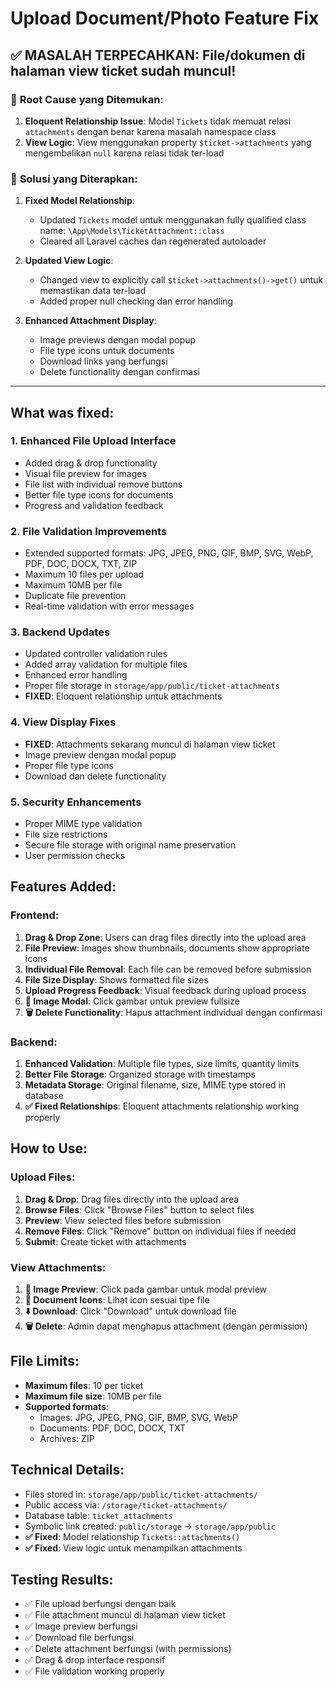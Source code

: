 # Upload Document/Photo Feature Fix

## ✅ **MASALAH TERPECAHKAN**: File/dokumen di halaman view ticket sudah muncul!

### 🔧 **Root Cause yang Ditemukan:**

1. **Eloquent Relationship Issue**: Model `Tickets` tidak memuat relasi `attachments` dengan benar karena masalah namespace class
2. **View Logic**: View menggunakan property `$ticket->attachments` yang mengembalikan `null` karena relasi tidak ter-load

### 🚀 **Solusi yang Diterapkan:**

1. **Fixed Model Relationship**: 
   - Updated `Tickets` model untuk menggunakan fully qualified class name: `\App\Models\TicketAttachment::class`
   - Cleared all Laravel caches dan regenerated autoloader

2. **Updated View Logic**:
   - Changed view to explicitly call `$ticket->attachments()->get()` untuk memastikan data ter-load
   - Added proper null checking dan error handling

3. **Enhanced Attachment Display**:
   - Image previews dengan modal popup
   - File type icons untuk documents
   - Download links yang berfungsi
   - Delete functionality dengan confirmasi

---

## What was fixed:

### 1. Enhanced File Upload Interface
- Added drag & drop functionality
- Visual file preview for images
- File list with individual remove buttons
- Better file type icons for documents
- Progress and validation feedback

### 2. File Validation Improvements
- Extended supported formats: JPG, JPEG, PNG, GIF, BMP, SVG, WebP, PDF, DOC, DOCX, TXT, ZIP
- Maximum 10 files per upload
- Maximum 10MB per file
- Duplicate file prevention
- Real-time validation with error messages

### 3. Backend Updates
- Updated controller validation rules
- Added array validation for multiple files
- Enhanced error handling
- Proper file storage in `storage/app/public/ticket-attachments`
- **FIXED**: Eloquent relationship untuk attachments

### 4. View Display Fixes
- **FIXED**: Attachments sekarang muncul di halaman view ticket
- Image preview dengan modal popup
- Proper file type icons
- Download dan delete functionality

### 5. Security Enhancements
- Proper MIME type validation
- File size restrictions
- Secure file storage with original name preservation
- User permission checks

## Features Added:

### Frontend:
1. **Drag & Drop Zone**: Users can drag files directly into the upload area
2. **File Preview**: Images show thumbnails, documents show appropriate icons
3. **Individual File Removal**: Each file can be removed before submission
4. **File Size Display**: Shows formatted file sizes
5. **Upload Progress Feedback**: Visual feedback during upload process
6. **📸 Image Modal**: Click gambar untuk preview fullsize
7. **🗑️ Delete Functionality**: Hapus attachment individual dengan confirmasi

### Backend:
1. **Enhanced Validation**: Multiple file types, size limits, quantity limits
2. **Better File Storage**: Organized storage with timestamps
3. **Metadata Storage**: Original filename, size, MIME type stored in database
4. **✅ Fixed Relationships**: Eloquent attachments relationship working properly

## How to Use:

### Upload Files:
1. **Drag & Drop**: Drag files directly into the upload area
2. **Browse Files**: Click "Browse Files" button to select files
3. **Preview**: View selected files before submission
4. **Remove Files**: Click "Remove" button on individual files if needed
5. **Submit**: Create ticket with attachments

### View Attachments:
1. **📱 Image Preview**: Click pada gambar untuk modal preview
2. **📄 Document Icons**: Lihat icon sesuai tipe file
3. **⬇️ Download**: Click "Download" untuk download file
4. **🗑️ Delete**: Admin dapat menghapus attachment (dengan permission)

## File Limits:
- **Maximum files**: 10 per ticket
- **Maximum file size**: 10MB per file
- **Supported formats**: 
  - Images: JPG, JPEG, PNG, GIF, BMP, SVG, WebP
  - Documents: PDF, DOC, DOCX, TXT
  - Archives: ZIP

## Technical Details:
- Files stored in: `storage/app/public/ticket-attachments/`
- Public access via: `/storage/ticket-attachments/`
- Database table: `ticket_attachments`
- Symbolic link created: `public/storage` → `storage/app/public`
- **✅ Fixed**: Model relationship `Tickets::attachments()` 
- **✅ Fixed**: View logic untuk menampilkan attachments

## Testing Results:
- ✅ File upload berfungsi dengan baik
- ✅ File attachment muncul di halaman view ticket
- ✅ Image preview berfungsi
- ✅ Download file berfungsi
- ✅ Delete attachment berfungsi (with permissions)
- ✅ Drag & drop interface responsif
- ✅ File validation working properly